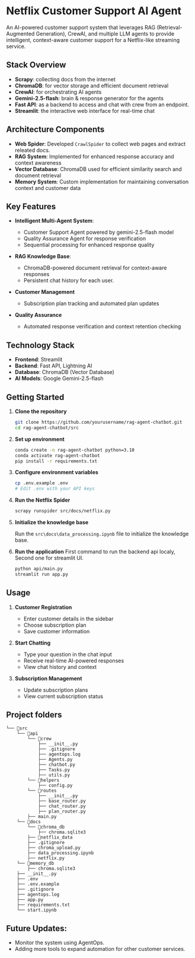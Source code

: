 # Netflix Customer Support AI Agent

An AI-powered customer support system that leverages RAG (Retrieval-Augmented Generation), CrewAI, and multiple LLM agents to provide intelligent, context-aware customer support for a Netflix-like streaming service.


## Stack Overview

- **Scrapy**: collecting docs from the internet
- **ChromaDB**: for vector storage and efficient document retrieval
- **CrewAI**: for orchestrating AI agents
- **Gemini-2.5-flash**: brain & response generator for the agents
- **Fast API**: as a backend to access and chat with crew from an endpoint.
- **Streamlit**: the interactive web interface for real-time chat

## Architecture Components
- **Web Spider**: Developed `CrawlSpider` to collect web pages and extract releated docs. 
- **RAG System**: Implemented for enhanced response accuracy and context awareness
- **Vector Database**: ChromaDB used for efficient similarity search and document retrieval
- **Memory System**: Custom implementation for maintaining conversation context and customer data

## Key Features

- **Intelligent Multi-Agent System**:
  - Customer Support Agent powered by gemini-2.5-flash model
  - Quality Assurance Agent for response verification
  - Sequential processing for enhanced response quality

- **RAG Knowledge Base**:
  - ChromaDB-powered document retrieval for context-aware responses
  - Persistent chat history for each user.

- **Customer Management**
  - Subscription plan tracking and automated plan updates

- **Quality Assurance**
  - Automated response verification and context retention checking

## Technology Stack
- **Frontend**: Streamlit
- **Backend**: Fast API, Lightning AI
- **Database**: ChromaDB (Vector Database)
- **AI Models**: Google Gemini-2.5-flash

## Getting Started

1. **Clone the repository**
   ```bash
   git clone https://github.com/yourusername/rag-agent-chatbot.git
   cd rag-agent-chatbot/src
   ```

2. **Set up environment**
   ```bash
   conda create -n rag-agent-chatbot python=3.10
   conda activate rag-agent-chatbot
   pip install -r requirements.txt
   ```

3. **Configure environment variables**
   ```bash
   cp .env.example .env
   # Edit .env with your API keys
   ```

4. **Run the Netflix Spider**
    ```bash
    scrapy runspider src/docs/netflix.py
    ```

5. **Initialize the knowledge base**

    Run the `src\docs\data_processing.ipynb` file to initialize the knowledge base.

6. **Run the application**
   First command to run the backend api localy, Second one for streamlit UI.
   ```bash
   python api/main.py
   streamlit run app.py
   ```

## Usage

1. **Customer Registration**
   - Enter customer details in the sidebar
   - Choose subscription plan
   - Save customer information

2. **Start Chatting**
   - Type your question in the chat input
   - Receive real-time AI-powered responses
   - View chat history and context

3. **Subscription Management**
   - Update subscription plans
   - View current subscription status

## Project folders

```
└── 📁src
    └── 📁api
        └── 📁crew
            ├── __init__.py
            ├── .gitignore
            ├── agentops.log
            ├── Agents.py
            ├── chatbot.py
            ├── Tasks.py
            ├── utils.py
        └── 📁helpers
            ├── config.py
        └── 📁routes
            ├── __init__.py
            ├── base_router.py
            ├── chat_router.py
            ├── plan_router.py
        ├── main.py
    └── 📁docs
        └── 📁chroma_db
            ├── chroma.sqlite3
        ├── 📁netflix_data
        ├── .gitignore
        ├── chroma_upload.py
        ├── data_processing.ipynb
        ├── netflix.py
    └── 📁memory_db
        ├── chroma.sqlite3
    ├── __init__.py
    ├── .env
    ├── .env.example
    ├── .gitignore
    ├── agentops.log
    ├── app.py
    ├── requirements.txt
    └── start.ipynb
```

## Future Updates:
- Monitor the system using AgentOps.
- Adding more tools to expand automation for other customer services.
